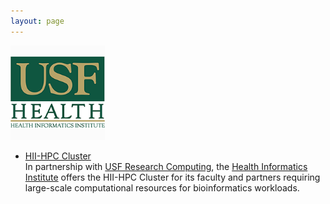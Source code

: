 ```yaml
---
layout: page
---
```


<img src="images/usf-hii-logo.png" border="0" width="30%" height="30%" />
<br/>

- [HII-HPC Cluster](pages/hii-hpc.html)<br/>
  In partnership with [USF Research Computing](http://www.usf.edu/it/research-computing/),
  the [Health Informatics Institute](http://www.hii.usf.edu)
  offers the HII-HPC Cluster for its faculty and partners requiring
  large-scale computational resources for bioinformatics workloads.


